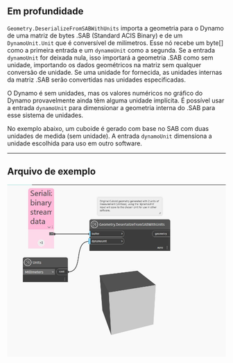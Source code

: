 ## Em profundidade
`Geometry.DeserializeFromSABWithUnits` importa a geometria para o Dynamo de uma matriz de bytes .SAB (Standard ACIS Binary) e de um `DynamoUnit.Unit` que é conversível de milímetros. Esse nó recebe um byte[] como a primeira entrada e um `dynamoUnit` como a segunda. Se a entrada `dynamoUnit` for deixada nula, isso importará a geometria .SAB como sem unidade, importando os dados geométricos na matriz sem qualquer conversão de unidade. Se uma unidade for fornecida, as unidades internas da matriz .SAB serão convertidas nas unidades especificadas.

O Dynamo é sem unidades, mas os valores numéricos no gráfico do Dynamo provavelmente ainda têm alguma unidade implícita. É possível usar a entrada `dynamoUnit` para dimensionar a geometria interna do .SAB para esse sistema de unidades.

No exemplo abaixo, um cuboide é gerado com base no SAB com duas unidades de medida (sem unidade). A entrada `dynamoUnit` dimensiona a unidade escolhida para uso em outro software.

___
## Arquivo de exemplo

![Geometry.DeserializeFromSABWithUnits](./GeometryUI.DeserializeFromSABWithUnits_img.jpg)
